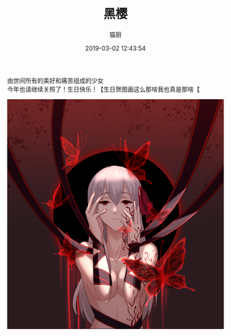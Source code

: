 ﻿---
layout: post
title: 黑樱
date: 2019-03-02 12:43:54
updated: 2019-03-02 12:43:54
comments: true
categories: [Photo]
tags: [间桐樱, fate/stay night]
author: "猫厨"
description: ""
toc: true
---

<p>由世间所有的美好和痛苦组成的少女<br />今年也请继续关照了！生日快乐！【生日贺图画这么那啥我也真是那啥【&nbsp;<br /></p>

![](https://raw.githubusercontent.com/alicewish/meowchain247/master/img_cVZNdzJtQk9JV2ZOTGJUeXp6Qm9VWUxXaVdaWUljbnU5eGlYNjBSMDNhWFJjUkhCQ1hjT0pRPT0.jpg)